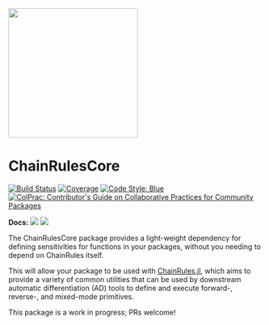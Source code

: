 <img src="https://rawcdn.githack.com/JuliaDiff/ChainRulesCore.jl/b0b8dbf26807f8f6bc1a3c073b6720b8d90a8cd4/docs/src/assets/logo.svg" width="256"/>

# ChainRulesCore

[![Build Status](https://github.com/JuliaDiff/ChainRulesCore.jl/workflows/CI/badge.svg)](https://github.com/JuliaDiff/ChainRulesCore.jl/actions?query=workflow:CI)
[![Coverage](https://codecov.io/gh/JuliaDiff/ChainRulesCore.jl/branch/master/graph/badge.svg)](https://codecov.io/gh/JuliaDiff/ChainRulesCore.jl)
[![Code Style: Blue](https://img.shields.io/badge/code%20style-blue-4495d1.svg)](https://github.com/invenia/BlueStyle)
[![ColPrac: Contributor's Guide on Collaborative Practices for Community Packages](https://img.shields.io/badge/ColPrac-Contributor's%20Guide-blueviolet)](https://github.com/SciML/ColPrac)

**Docs:**
[![](https://img.shields.io/badge/docs-master-blue.svg)](https://juliadiff.org/ChainRulesCore.jl/dev)
[![](https://img.shields.io/badge/docs-stable-blue.svg)](https://juliadiff.org/ChainRulesCore.jl/stable)

The ChainRulesCore package provides a light-weight dependency for defining sensitivities for functions in your packages, without you needing to depend on ChainRules itself.

This will allow your package to be used with [ChainRules.jl](https://github.com/JuliaDiff/ChainRules.jl), which aims to provide a variety of common utilities that can be used by downstream automatic differentiation (AD) tools to define and execute forward-, reverse-, and mixed-mode primitives.

This package is a work in progress; PRs welcome!
